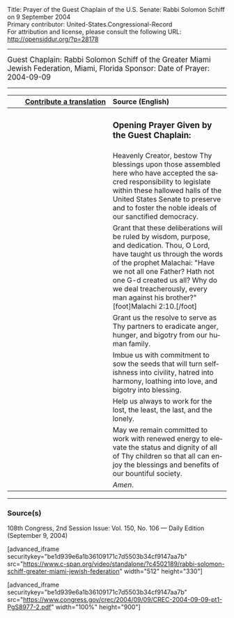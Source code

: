 <html>
<head></head>
<body>
Title: Prayer of the Guest Chaplain of the U.S. Senate: Rabbi Solomon Schiff on 9 September 2004<br />
Primary contributor: United-States.Congressional-Record<br />
For attribution and license, please consult the following URL: <a href="http://opensiddur.org/?p=28178">http://opensiddur.org/?p=28178</a>
<p />
<hr />

<div class="english" lang="en" style="font-size:1.2em;">
Guest Chaplain: Rabbi Solomon Schiff of the Greater Miami Jewish Federation, Miami, Florida
Sponsor: 
Date of Prayer: 2004-09-09
</div>

<hr />

<table style="margin-left: auto;margin-right: auto;" class="draggable">
<thead><tr><th id="x" style="text-align: right;"><a href="/contributing/upload/">Contribute a translation</a></th><th style="text-align: left;">Source (English)</th></tr></thead>
<tbody>
<tr><td style="vertical-align:top;" width="46%">
<div class="liturgy" lang="he">

</span></div></td>
 
<td style="vertical-align:top;" width="53%">
<div class="english" lang="en">
<h3>Opening Prayer Given by the Guest Chaplain:</h3>
</div></td></tr>

<tr><td style="vertical-align:top;" width="46%">
<div class="liturgy" lang="he">

</span></div></td>
 
<td style="vertical-align:top;" width="53%">
<div class="english" lang="en">
Heavenly Creator, 
bestow Thy blessings 
upon those assembled here 
who have accepted the sacred responsibility to legislate 
within these hallowed halls of the United States Senate 
to preserve 
and to foster 
the noble ideals 
of our sanctified democracy.
</div></td></tr>


<tr><td style="vertical-align:top;" width="46%">
<div class="liturgy" lang="he">

</span></div></td>
 
<td style="vertical-align:top;" width="53%">
<div class="english" lang="en">
Grant that these deliberations 
will be ruled by wisdom, 
purpose, 
and dedication. 
Thou, O Lord, 
have taught us through the words of the prophet Malachai: 
"Have we not all one Father? 
Hath not one G-d created us all? 
Why do we deal treacherously, 
every man against his brother?"[foot]Malachi 2:10.[/foot]
</div></td></tr>


<tr><td style="vertical-align:top;" width="46%">
<div class="liturgy" lang="he">

</span></div></td>
 
<td style="vertical-align:top;" width="53%">
<div class="english" lang="en">
Grant us the resolve 
to serve as Thy partners 
to eradicate anger, 
hunger, 
and bigotry 
from our human family. 
</div></td></tr>


<tr><td style="vertical-align:top;" width="46%">
<div class="liturgy" lang="he">

</span></div></td>
 
<td style="vertical-align:top;" width="53%">
<div class="english" lang="en">
Imbue us with commitment 
to sow the seeds
that will turn selfishness into civility, 
hatred into harmony, 
loathing into love, 
and bigotry into blessing. 
</div></td></tr>


<tr><td style="vertical-align:top;" width="46%">
<div class="liturgy" lang="he">

</span></div></td>
 
<td style="vertical-align:top;" width="53%">
<div class="english" lang="en">
Help us always 
to work for the lost, 
the least, 
the last, 
and the lonely. 
</div></td></tr>


<tr><td style="vertical-align:top;" width="46%">
<div class="liturgy" lang="he">

</span></div></td>
 
<td style="vertical-align:top;" width="53%">
<div class="english" lang="en">
May we remain committed 
to work with renewed energy 
to elevate the status 
and dignity 
of all of Thy children 
so that all 
can enjoy the blessings 
and benefits 
of our bountiful society.
</div></td></tr>


<tr><td style="vertical-align:top;" width="46%">
<div class="liturgy" lang="he">

</span></div></td>
 
<td style="vertical-align:top;" width="53%">
<div class="english" lang="en">
<em>Amen</em>.
</div></td></tr>
</tbody></table>

<hr />

<h3>Source(s)</h3>

108th Congress, 2nd Session
Issue: Vol. 150, No. 106 — Daily Edition (September 9, 2004)

[advanced_iframe securitykey="be1d939e6a1b36109171c7d5503b34cf9147aa7b" src="https://www.c-span.org/video/standalone/?c4502189/rabbi-solomon-schiff-greater-miami-jewish-federation" width="512" height="330"]

[advanced_iframe securitykey="be1d939e6a1b36109171c7d5503b34cf9147aa7b" src="https://www.congress.gov/crec/2004/09/09/CREC-2004-09-09-pt1-PgS8977-2.pdf" width="100%" height="900"]
</body>
</html>